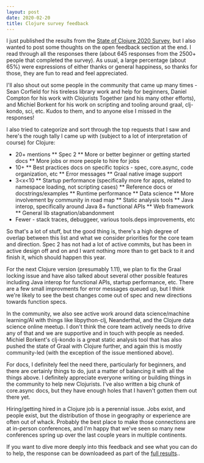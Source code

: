 ```yaml
---
layout: post
date: 2020-02-20
title: Clojure survey feedback
---
```


I just published the results from the [State of Clojure 2020 Survey](https://clojure.org/news/2020/02/20/state-of-clojure-2020), but I also wanted to post some thoughts on the open feedback section at the end. I read through all the responses there (about 645 responses from the 2500+ people that completed the survey). As usual, a large percentage (about 65%) were expressions of either thanks or general happiness, so thanks for those, they are fun to read and feel appreciated.

I'll also shout out some people in the community that came up many times - Sean Corfield for his tireless library work and help for beginners, Daniel Compton for his work with Clojurists Together (and his many other efforts), and Michiel Borkent for his work on scripting and tooling around graal, clj-kondo, sci, etc. Kudos to them, and to anyone else I missed in the responses!

I also tried to categorize and sort through the top requests that I saw and here's the rough tally I came up with (subject to a lot of interpretation of course) for Clojure:

* 20+ mentions
** Spec 2
** More or better beginner or getting started docs
** More jobs or more people to hire for jobs
* 10+ 
** Best practices docs on specific topics - spec, core.async, code organization, etc
** Error messages
** Graal native image support
* 3<x<10
** Startup performance (specifically more for apps, related to namespace loading, not scripting cases)
** Reference docs or docstrings/examples
** Runtime performance
** Data science
** More involvement by community in road map
** Static analysis tools
** Java interop, specifically around Java 8+ functional APIs
** Web framework
** General lib stagnation/abandonment
* Fewer - stack traces, debuggeer, various tools.deps improvements, etc

So that's a lot of stuff, but the good thing is, there's a high degree of overlap between this list and what we consider priorities for the core team and direction. Spec 2 has not had a lot of active commits, but has been in active design off and on and I want nothing more than to get back to it and finish it, which should happen this year.

For the next Clojure version (presumably 1.11), we plan to fix the Graal locking issue and have also talked about several other possible features including Java interop for functional APIs, startup performance, etc. There are a few small improvments for error messages queued up, but I think we're likely to see the best changes come out of spec and new directions towards function specs.

In the community, we also see active work around data science/machine learning/AI with things like libpython-clj, Neanderthal, and the Clojure data science online meetup. I don't think the core team actively needs to drive any of that and we are supportive and in touch with people as needed. Michiel Borkent's clj-kondo is a great static analysis tool that has also pushed the state of Graal with Clojure further, and again this is mostly community-led (with the exception of the issue mentioned above).

For docs, I definitely feel the need there, particularly for beginners, and there are certainly things to do, just a matter of balancing it with all the things above. I definitely appreciate everyone writing or building things in the community to help new Clojurists. I've also written a big chunk of core.async docs, but they have enough holes that I haven't gotten them out there yet.

Hiring/getting hired in a Clojure job is a perennial issue. Jobs exist, and people exist, but the distribution of those in geography or experience are often out of whack. Probably the best place to make those connections are at in-person conferences, and I'm happy that we've seen so many new conferences spring up over the last couple years in multiple continents.

If you want to dive more deeply into this feedback and see what you can do to help, the response can be downloadeed as part of the [full results](https://www.surveymonkey.com/results/SM-CDBF7CYT7/)..
